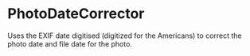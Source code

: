 # PhotoDateCorrector
Uses the EXIF date digitised (digitized for the Americans) to correct the photo date and file date for the photo.
